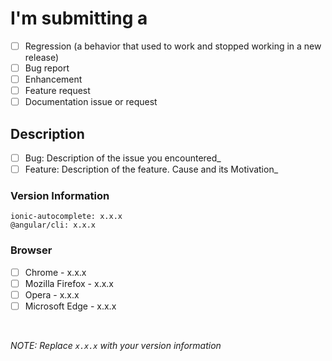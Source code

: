 <!-- For Bug, format the title as `[BUG]: <your title here>` -->
<!-- For Feature, format the title as `[Feature]: <your title here>` -->
<!-- don`t include `<` and `>` in your title -->
<!-- To mark a task, use [x]. -->

# I'm submitting a

- [ ] Regression (a behavior that used to work and stopped working in a new release)
- [ ] Bug report
- [ ] Enhancement
- [ ] Feature request
- [ ] Documentation issue or request

## Description

- [ ] Bug: Description of the issue you encountered_
- [ ] Feature: Description of the feature. Cause and its Motivation_

### Version Information

```
ionic-autocomplete: x.x.x
@angular/cli: x.x.x
```

### Browser

- [ ] Chrome - x.x.x
- [ ] Mozilla Firefox - x.x.x
- [ ] Opera - x.x.x
- [ ] Microsoft Edge - x.x.x

<br>

_NOTE: Replace `x.x.x` with your version information_
